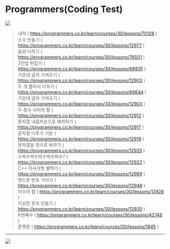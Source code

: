 # Programmers(Coding Test)
<img src="https://img.shields.io/badge/C%2B%2B-00599C?style=flat-square&logo=C%2B%2B&logoColor=white"/>
 
> 내적 ( https://programmers.co.kr/learn/courses/30/lessons/70128 )   
> 소수 만들기 ( https://programmers.co.kr/learn/courses/30/lessons/12977 )  
> 음양 더하기 ( https://programmers.co.kr/learn/courses/30/lessons/76501 )  
> 3진법 뒤집기 ( https://programmers.co.kr/learn/courses/30/lessons/68935 )  
> 가운데 글자 가져오기 ( https://programmers.co.kr/learn/courses/30/lessons/12903 )  
> 두 개 뽑아서 더하기 ( https://programmers.co.kr/learn/courses/30/lessons/68644 )  
> 가운데 글자 가져오기 ( https://programmers.co.kr/learn/courses/30/lessons/12903 )  
> 두 정수 사이의 합 ( https://programmers.co.kr/learn/courses/30/lessons/12912 )  
> 문자열 내림차순으로 배치하기 ( https://programmers.co.kr/learn/courses/30/lessons/12917 )  
> 문자열 다루기 기본 ( https://programmers.co.kr/learn/courses/30/lessons/12918 )  
> 문자열을 정수로 바꾸기 ( https://programmers.co.kr/learn/courses/30/lessons/12925 )  
> 수박수박수박수박수박수? ( https://programmers.co.kr/learn/courses/30/lessons/12922 )  
> C++ 직사각형 별찍기 ( https://programmers.co.kr/learn/courses/30/lessons/12969 )  
> 핸드폰 번호 가리기 ( https://programmers.co.kr/learn/courses/30/lessons/12948 )  
> 약수의 합 ( https://programmers.co.kr/learn/courses/30/lessons/12928 )  
> 이상한 문자 만들기 ( https://programmers.co.kr/learn/courses/30/lessons/12930 )  
> K번째수 ( https://programmers.co.kr/learn/courses/30/lessons/42748 )  
> 폰켓몬 ( https://programmers.co.kr/learn/courses/30/lessons/1845 )
---
<img src="https://img.shields.io/badge/Python-3776AB?style=flat-square&logo=Python&logoColor=white"/>   